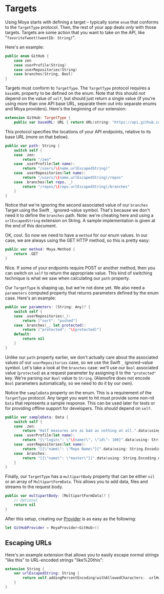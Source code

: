 Targets
=======

Using Moya starts with defining a target – typically some `enum` that conforms
to the `TargetType` protocol. Then, the rest of your app deals *only* with
those targets. Targets are some action that you want to take on the API,
like "`favoriteTweet(tweetID: String)`".

Here's an example:

```swift
public enum GitHub {
    case zen
    case userProfile(String)
    case userRepositories(String)
    case branches(String, Bool)
}
```

Targets must conform to `TargetType`. The `TargetType` protocol requires a
`baseURL` property to be defined on the enum. Note that this should *not* depend
on the value of `self`, but should just return a single value (if you're using
more than one API base URL, separate them out into separate enums and Moya
providers). Here's the beginning of our extension:

```swift
extension GitHub: TargetType {
    public var baseURL: URL { return URL(string: "https://api.github.com")! }
```

This protocol specifies the locations of
your API endpoints, relative to its base URL (more on that below).

```swift
public var path: String {
    switch self {
    case .zen:
        return "/zen"
    case .userProfile(let name):
        return "/users/\(name.urlEscapedString)"
    case .userRepositories(let name):
        return "/users/\(name.urlEscapedString)/repos"
    case .branches(let repo, _)
        return "/repos/\(repo.urlEscapedString)/branches"
    }
}
```

Notice that we're ignoring the second associated value of our `branches` Target using the Swift `_` ignored-value symbol. That's because we don't need it to define the `branches` path.
Note: we're cheating here and using a `urlEscapedString` extension on String.
A sample implementation is given at the end of this document.

OK, cool. So now we need to have a `method` for our enum values. In our case, we
are always using the GET HTTP method, so this is pretty easy:

```swift
public var method: Moya.Method {
    return .GET
}
```

Nice. If some of your endpoints require POST or another method, then you can switch
on `self` to return the appropriate value. This kind of switching technique is what
we saw when calculating our `path` property.

Our `TargetType` is shaping up, but we're not done yet. We also need a `parameters`
computed property that returns parameters defined by the enum case. Here's an example:

```swift
public var parameters: [String: Any]? {
    switch self {
    case .userRepositories(_):
        return ["sort": "pushed"]
    case .branches(_, let protected):
        return ["protected": "\(protected)"]
    default:
        return nil
    }
}
```

Unlike our `path` property earlier, we don't actually care about the associated values of our `userRepositories` case, so we use the Swift `_` ignored-value symbol.
Let's take a look at the `branches` case: we'll use our `Bool` associated value (`protected`) as a request parameter by assigning it to the `"protected"` key. We're parsing our `Bool` value to `String`. (Alamofire does not encode `Bool` parameters automatically, so we need to do it by our own).

Notice the `sampleData` property on the enum. This is a requirement of
the `TargetType` protocol. Any target you want to hit must provide some non-nil
`Data` that represents a sample response. This can be used later for tests or
for providing offline support for developers. This *should* depend on `self`.

```swift
public var sampleData: Data {
    switch self {
    case .zen:
        return "Half measures are as bad as nothing at all.".data(using: String.Encoding.utf8)!
    case .userProfile(let name):
        return "{\"login\": \"\(name)\", \"id\": 100}".data(using: String.Encoding.utf8)!
    case .userRepositories(let name):
        return "[{\"name\": \"Repo Name\"}]".data(using: String.Encoding.utf8)!
    case .branches:
        return "[{\"name\": \"master\"}]".data(using: String.Encoding.utf8)!
    }
}
```

Finally, our `TargetType` has a `multipartBody` property that can be either
`nil` or an array of `MultipartFormData`. This allows you to add data,
files and streams to the request body.

```swift
public var multipartBody: [MultipartFormData]? {
	// Optional
	return nil
}
```

After this setup, creating our [Provider](Providers.md) is as easy as the following:

```swift
let GitHubProvider = MoyaProvider<GitHub>()
```

Escaping URLs
-------------

Here's an example extension that allows you to easily escape normal strings
"like this" to URL-encoded strings "like%20this":

```swift
extension String {
    var urlEscapedString: String {
        return self.addingPercentEncoding(withAllowedCharacters: .urlHostAllowed)!
    }
}
```
